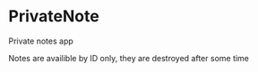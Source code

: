 # PrivateNote
Private notes app

Notes are availible by ID only, they are destroyed after some time
